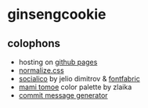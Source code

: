 ginsengcookie
========



colophons
--------

* hosting on [github pages](http://pages.github.com/)
* [normalize.css](http://necolas.github.io/normalize.css/)
* [socialico](http://www.arsek.eu/42455/382654/portfolio/social-media-icons-pack) by jelio dimitrov & [fontfabric](http://fontfabric.com/social-media-icons-pack/)
* [mami tomoe](http://www.colourlovers.com/palette/2337059/Mami_Tomoe) color palette by zlaika
* [commit message generator](http://whatthecommit.com/)